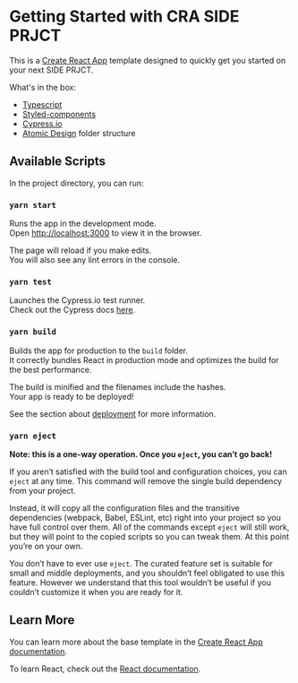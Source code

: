 # Getting Started with CRA SIDE PRJCT

This is a [Create React App](https://github.com/facebook/create-react-app) template designed to quickly get you started on your next SIDE PRJCT.

What's in the box:

- [Typescript](https://www.typescriptlang.org/)
- [Styled-components](http://https://styled-components.com/)
- [Cypress.io](https://https://www.cypress.io/)
- [Atomic Design](https://bradfrost.com/blog/post/atomic-web-design/) folder structure

## Available Scripts

In the project directory, you can run:

### `yarn start`

Runs the app in the development mode.\
Open [http://localhost:3000](http://localhost:3000) to view it in the browser.

The page will reload if you make edits.\
You will also see any lint errors in the console.

### `yarn test`

Launches the Cypress.io test runner.\
Check out the Cypress docs [here](https://docs.cypress.io/).

### `yarn build`

Builds the app for production to the `build` folder.\
It correctly bundles React in production mode and optimizes the build for the best performance.

The build is minified and the filenames include the hashes.\
Your app is ready to be deployed!

See the section about [deployment](https://facebook.github.io/create-react-app/docs/deployment) for more information.

### `yarn eject`

**Note: this is a one-way operation. Once you `eject`, you can’t go back!**

If you aren’t satisfied with the build tool and configuration choices, you can `eject` at any time. This command will remove the single build dependency from your project.

Instead, it will copy all the configuration files and the transitive dependencies (webpack, Babel, ESLint, etc) right into your project so you have full control over them. All of the commands except `eject` will still work, but they will point to the copied scripts so you can tweak them. At this point you’re on your own.

You don’t have to ever use `eject`. The curated feature set is suitable for small and middle deployments, and you shouldn’t feel obligated to use this feature. However we understand that this tool wouldn’t be useful if you couldn’t customize it when you are ready for it.

## Learn More

You can learn more about the base template in the [Create React App documentation](https://facebook.github.io/create-react-app/docs/getting-started).

To learn React, check out the [React documentation](https://reactjs.org/).
